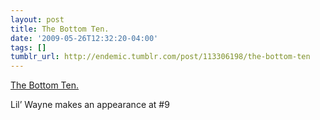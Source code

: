 ```yaml
---
layout: post
title: The Bottom Ten.
date: '2009-05-26T12:32:20-04:00'
tags: []
tumblr_url: http://endemic.tumblr.com/post/113306198/the-bottom-ten
---
```

[The Bottom Ten.](http://heyben.com/pickone/bottom10/)  

Lil’ Wayne makes an appearance at #9

